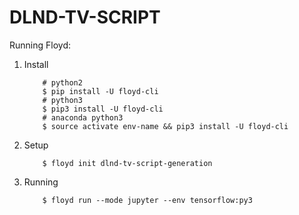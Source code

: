 # DLND-TV-SCRIPT

Running Floyd:
1. Install
	```shell
		# python2
		$ pip install -U floyd-cli
		# python3
		$ pip3 install -U floyd-cli
		# anaconda python3
		$ source activate env-name && pip3 install -U floyd-cli
	```
2. Setup
	```shell
		$ floyd init dlnd-tv-script-generation 
	```
3. Running
	```shell
		$ floyd run --mode jupyter --env tensorflow:py3
	```
